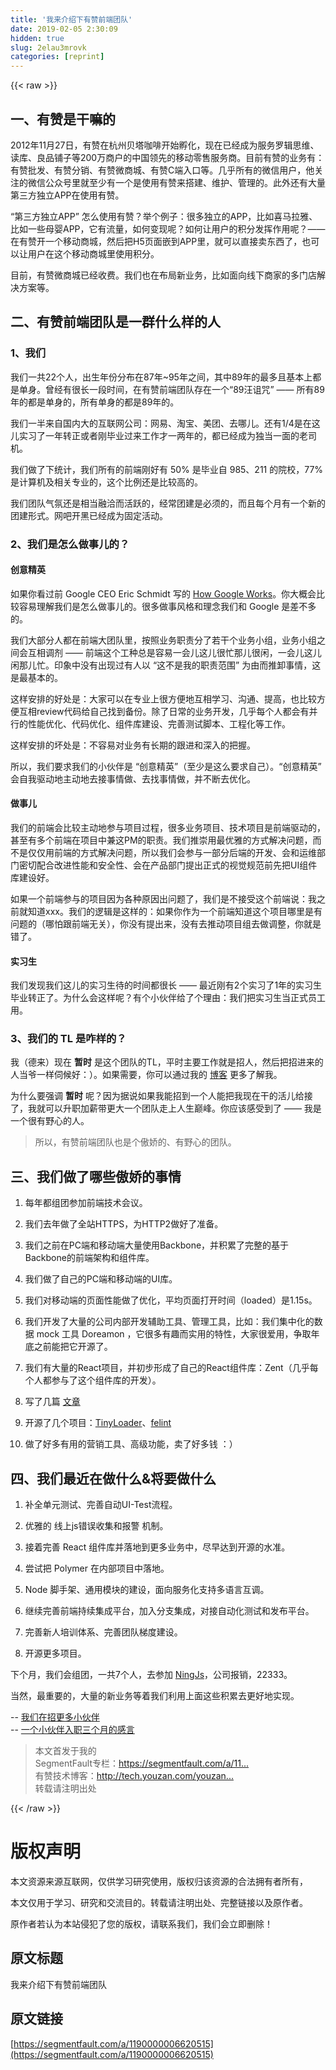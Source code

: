 ```yaml
---
title: '我来介绍下有赞前端团队' 
date: 2019-02-05 2:30:09
hidden: true
slug: 2elau3mrovk
categories: [reprint]
---
```


{{< raw >}}

                    
<h2 id="articleHeader0">一、有赞是干嘛的</h2>
<p>2012年11月27日，有赞在杭州贝塔咖啡开始孵化，现在已经成为服务罗辑思维、读库、良品铺子等200万商户的中国领先的移动零售服务商。目前有赞的业务有：有赞批发、有赞分销、有赞微商城、有赞C端入口等。几乎所有的微信用户，他关注的微信公众号里就至少有一个是使用有赞来搭建、维护、管理的。此外还有大量第三方独立APP在使用有赞。</p>
<p>“第三方独立APP” 怎么使用有赞？举个例子：很多独立的APP，比如喜马拉雅、比如一些母婴APP，它有流量，如何变现呢？如何让用户的积分发挥作用呢？—— 在有赞开一个移动商城，然后把H5页面嵌到APP里，就可以直接卖东西了，也可以让用户在这个移动商城里使用积分。</p>
<p>目前，有赞微商城已经收费。我们也在布局新业务，比如面向线下商家的多门店解决方案等。</p>
<h2 id="articleHeader1">二、有赞前端团队是一群什么样的人</h2>
<h3 id="articleHeader2">1、我们</h3>
<p>我们一共22个人，出生年份分布在87年~95年之间，其中89年的最多且基本上都是单身。曾经有很长一段时间，在有赞前端团队存在一个“89汪诅咒” —— 所有89年的都是单身的，所有单身的都是89年的。</p>
<p>我们一半来自国内大的互联网公司：网易、淘宝、美团、去哪儿。还有1/4是在这儿实习了一年转正或者刚毕业过来工作才一两年的，都已经成为独当一面的老司机。</p>
<p>我们做了下统计，我们所有的前端刚好有 50% 是毕业自 985、211 的院校，77% 是计算机及相关专业的，这个比例还是比较高的。</p>
<p>我们团队气氛还是相当融洽而活跃的，经常团建是必须的，而且每个月有一个新的团建形式。网吧开黑已经成为固定活动。</p>
<h3 id="articleHeader3">2、我们是怎么做事儿的？</h3>
<h4>创意精英</h4>
<p>如果你看过前 Google CEO Eric Schmidt 写的 <a href="https://www.amazon.com/How-Google-Works-Eric-Schmidt/dp/1455582344" rel="nofollow noreferrer" target="_blank">How Google Works</a>。你大概会比较容易理解我们是怎么做事儿的。很多做事风格和理念我们和 Google 是差不多的。</p>
<p>我们大部分人都在前端大团队里，按照业务职责分了若干个业务小组，业务小组之间会互相调剂 —— 前端这个工种总是容易一会儿这儿很忙那儿很闲，一会儿这儿闲那儿忙。印象中没有出现过有人以 “这不是我的职责范围” 为由而推卸事情，这是最基本的。</p>
<p>这样安排的好处是：大家可以在专业上很方便地互相学习、沟通、提高，也比较方便互相review代码给自己找到备份。除了日常的业务开发，几乎每个人都会有并行的性能优化、代码优化、组件库建设、完善测试脚本、工程化等工作。</p>
<p>这样安排的坏处是：不容易对业务有长期的跟进和深入的把握。</p>
<p>所以，我们要求我们的小伙伴是 “创意精英”（至少是这么要求自己）。“创意精英” 会自我驱动地主动地去接事情做、去找事情做，并不断去优化。</p>
<h4>做事儿</h4>
<p>我们的前端会比较主动地参与项目过程，很多业务项目、技术项目是前端驱动的，甚至有多个前端在项目中兼这PM的职责。我们推崇用最优雅的方式解决问题，而不是仅仅用前端的方式解决问题，所以我们会参与一部分后端的开发、会和运维部门密切配合改进性能和安全性、会在产品部门提出正式的视觉规范前先把UI组件库建设好。</p>
<p>如果一个前端参与的项目因为各种原因出问题了，我们是不接受这个前端说：我之前就知道xxx。我们的逻辑是这样的：如果你作为一个前端知道这个项目哪里是有问题的（哪怕跟前端无关），你没有提出来，没有去推动项目组去做调整，你就是错了。</p>
<h4>实习生</h4>
<p>我们发现我们这儿的实习生待的时间都很长 —— 最近刚有2个实习了1年的实习生毕业转正了。为什么会这样呢？有个小伙伴给了个理由：我们把实习生当正式员工用。</p>
<h3 id="articleHeader4">3、我们的 TL 是咋样的？</h3>
<p>我（德来）现在 <strong>暂时</strong> 是这个团队的TL，平时主要工作就是招人，然后把招进来的人当爷一样伺候好：）。如果需要，你可以通过我的 <a href="http://delai.me/" rel="nofollow noreferrer" target="_blank">博客</a> 更多了解我。</p>
<p>为什么要强调 <strong>暂时</strong> 呢？因为据说如果我能招到一个人能把我现在干的活儿给接了，我就可以升职加薪带更大一个团队走上人生巅峰。你应该感受到了 —— 我是一个很有野心的人。</p>
<blockquote><p>所以，有赞前端团队也是个傲娇的、有野心的团队。</p></blockquote>
<h2 id="articleHeader5">三、我们做了哪些傲娇的事情</h2>
<ol>
<li><p>每年都组团参加前端技术会议。</p></li>
<li><p>我们去年做了全站HTTPS，为HTTP2做好了准备。</p></li>
<li><p>我们之前在PC端和移动端大量使用Backbone，并积累了完整的基于Backbone的前端架构和组件库。</p></li>
<li><p>我们做了自己的PC端和移动端的UI库。</p></li>
<li><p>我们对移动端的页面性能做了优化，平均页面打开时间（loaded）是1.15s。</p></li>
<li><p>我们开发了大量的公司内部开发辅助工具、管理工具，比如：我们集中化的数据 mock 工具 Doreamon ，它很多有趣而实用的特性，大家很爱用，争取年底之前能把它开源了。</p></li>
<li><p>我们有大量的React项目，并初步形成了自己的React组件库：Zent（几乎每个人都参与了这个组件库的开发）。</p></li>
<li><p>写了几篇 <a href="http://tech.youzan.com/tag/front-end/" rel="nofollow noreferrer" target="_blank">文章</a></p></li>
<li><p>开源了几个项目：<a href="https://github.com/youzan/tiny-loader.js" rel="nofollow noreferrer" target="_blank">TinyLoader</a>、<a href="https://github.com/youzan/felint" rel="nofollow noreferrer" target="_blank">felint</a></p></li>
<li><p>做了好多有用的营销工具、高级功能，卖了好多钱 ：）</p></li>
</ol>
<h2 id="articleHeader6">四、我们最近在做什么&amp;将要做什么</h2>
<ol>
<li><p>补全单元测试、完善自动UI-Test流程。</p></li>
<li><p>优雅的 线上js错误收集和报警 机制。</p></li>
<li><p>接着完善 React 组件库并落地到更多业务中，尽早达到开源的水准。</p></li>
<li><p>尝试把 Polymer 在内部项目中落地。</p></li>
<li><p>Node 脚手架、通用模块的建设，面向服务化支持多语言互调。</p></li>
<li><p>继续完善前端持续集成平台，加入分支集成，对接自动化测试和发布平台。</p></li>
<li><p>完善新人培训体系、完善团队梯度建设。</p></li>
<li><p>开源更多项目。</p></li>
</ol>
<p>下个月，我们会组团，一共7个人，去参加 <a href="http://2016.jsconf.cn/" rel="nofollow noreferrer" target="_blank">NingJs</a>，公司报销，22333。</p>
<p>当然，最重要的，大量的新业务等着我们利用上面这些积累去更好地实现。</p>
<p>-- <a href="http://job.youzan.com/#5" rel="nofollow noreferrer" target="_blank">我们在招更多小伙伴</a><br>-- <a href="http://tech.youzan.com/send-resume-to-me-right-now-baby/" rel="nofollow noreferrer" target="_blank">一个小伙伴入职三个月的感言</a></p>
<blockquote><p>本文首发于我的<br>SegmentFault专栏：<a href="https://segmentfault.com/a/1190000006620515">https://segmentfault.com/a/11...</a><br>有赞技术博客：<a href="http://tech.youzan.com/youzan-fe/" rel="nofollow noreferrer" target="_blank">http://tech.youzan.com/youzan...</a><br>转载请注明出处</p></blockquote>

                
{{< /raw >}}

# 版权声明
本文资源来源互联网，仅供学习研究使用，版权归该资源的合法拥有者所有，

本文仅用于学习、研究和交流目的。转载请注明出处、完整链接以及原作者。

原作者若认为本站侵犯了您的版权，请联系我们，我们会立即删除！

## 原文标题
我来介绍下有赞前端团队

## 原文链接
[https://segmentfault.com/a/1190000006620515](https://segmentfault.com/a/1190000006620515)

